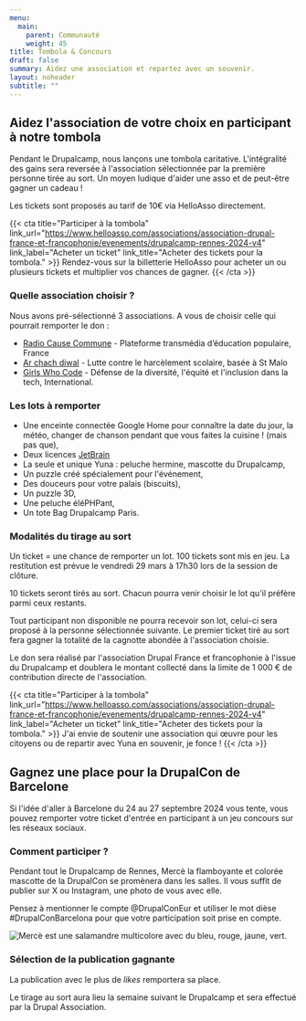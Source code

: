 ```yaml
---
menu:
  main:
    parent: Communauté
    weight: 45
title: Tombola & Concours
draft: false
summary: Aidez une association et repartez avec un souvenir.
layout: noheader
subtitle: ""
---
```

## Aidez l'association de votre choix en participant à notre tombola

Pendant le Drupalcamp, nous lançons une tombola caritative. L'intégralité des gains sera reversée à l'association sélectionnée par la première personne tirée au sort. Un moyen ludique d'aider une asso et de peut-être gagner un cadeau !

Les tickets sont proposés au tarif de 10€ via HelloAsso directement.


{{< cta
title="Participer à la tombola"
link_url="https://www.helloasso.com/associations/association-drupal-france-et-francophonie/evenements/drupalcamp-rennes-2024-v4"
link_label="Acheter un ticket"
link_title="Acheter des tickets pour la tombola." >}}
Rendez-vous sur la billetterie HelloAsso pour acheter un ou plusieurs tickets et multiplier vos chances de gagner.
{{< /cta >}}


### Quelle association choisir ?

Nous avons pré-sélectionné 3 associations. A vous de choisir celle qui pourrait remporter le don : 

* [Radio Cause Commune](https://cause-commune.fm/) - Plateforme transmédia d’éducation populaire, France
* [Ar chach diwal](https://www.facebook.com/profile.php?id=100065016510820&locale=fr_FR) - Lutte contre le harcèlement scolaire, basée à St Malo
* [Girls Who Code](https://girlswhocode.com/) - Défense de la diversité, l'équité et l'inclusion dans la tech, International.

### Les lots à remporter

* Une enceinte connectée Google Home pour connaître la date du jour, la météo, changer de chanson pendant que vous faites la cuisine ! (mais pas que),
* Deux licences [JetBrain](https://www.jetbrains.com/fr-fr/)
* La seule et unique Yuna : peluche hermine, mascotte du Drupalcamp,
* Un puzzle créé spécialement pour l'événement,
* Des douceurs pour votre palais (biscuits),
* Un puzzle 3D,
* Une peluche éléPHPant,
* Un tote Bag Drupalcamp Paris.

### Modalités du tirage au sort

Un ticket = une chance de remporter un lot. 100 tickets sont mis en jeu. La restitution est prévue le vendredi 29 mars à 17h30 lors de la session de clôture.

10 tickets seront tirés au sort. Chacun pourra venir choisir le lot qu'il préfère parmi ceux restants.  

Tout participant non disponible ne pourra recevoir son lot, celui-ci sera proposé à la personne sélectionnée suivante.
Le premier ticket tiré au sort fera gagner la totalité de la cagnotte abondée à l'association choisie.

Le don sera réalisé par l'association Drupal France et francophonie à l'issue du Drupalcamp et doublera le montant collecté dans la limite de 1 000 € de contribution directe de l'association.

{{< cta
title="Participer à la tombola"
link_url="https://www.helloasso.com/associations/association-drupal-france-et-francophonie/evenements/drupalcamp-rennes-2024-v4"
link_label="Acheter un ticket"
link_title="Acheter des tickets pour la tombola." >}}
J'ai envie de soutenir une association qui œuvre pour les citoyens ou de repartir avec Yuna en souvenir, je fonce !
{{< /cta >}}

## Gagnez une place pour la DrupalCon de Barcelone

Si l'idée d'aller à Barcelone du 24 au 27 septembre 2024 vous tente, vous pouvez remporter votre ticket d'entrée en participant à un jeu concours sur les réseaux sociaux.

### Comment participer ?

Pendant tout le Drupalcamp de Rennes, Mercè la flamboyante et colorée mascotte de la DrupalCon se promènera dans les salles. Il vous suffit de publier sur X ou Instagram, une photo de vous avec elle.

Pensez à mentionner le compte @DrupalConEur et utiliser le mot dièse #DrupalConBarcelona pour que votre participation soit prise en compte.

![Mercè est une salamandre multicolore avec du bleu, rouge, jaune, vert.](/communaute/img.png "Mercè")

### Sélection de la publication gagnante

La publication avec le plus de *likes* remportera sa place. 

Le tirage au sort aura lieu la semaine suivant le Drupalcamp et sera effectué par la Drupal Association.
